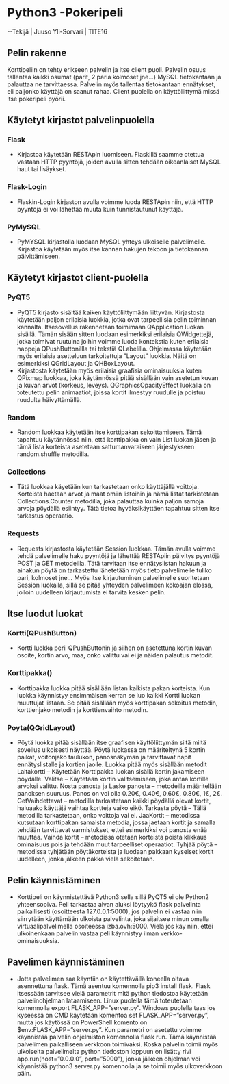 # Python3 -Pokeripeli
--Tekijä | Juuso Yli-Sorvari | TITE16

## Pelin rakenne
Korttipeliin on tehty erikseen palvelin ja itse client puoli. Palvelin osuus tallentaa kaikki osumat (parit, 2 paria kolmoset jne…) MySQL tietokantaan ja palauttaa ne tarvittaessa. Palvelin myös tallentaa tietokantaan ennätykset, eli paljonko käyttäjä on saanut rahaa. Client puolella on käyttöliittymä missä itse pokeripeli pyörii.

## Käytetyt kirjastot palvelinpuolella
### Flask
* Kirjastoa käytetään RESTApin luomiseen. Flaskillä saamme otettua vastaan HTTP pyyntöjä, joiden avulla sitten tehdään oikeanlaiset MySQL haut tai lisäykset.
### Flask-Login
* Flaskin-Login kirjaston avulla voimme luoda RESTApin niin, että HTTP pyyntöjä ei voi lähettää muuta kuin tunnistautunut käyttäjä.
### PyMySQL
* PyMYSQL kirjastolla luodaan MySQL yhteys ulkoiselle palvelimelle. Kirjastoa käytetään myös itse kannan hakujen tekoon ja tietokannan päivittämiseen.

## Käytetyt kirjastot client-puolella
### PyQT5
* PyQT5 kirjasto sisältää kaiken käyttöliittymään liittyvän. Kirjastosta käytetään paljon erilaisia luokkia, jotka ovat tarpeellisia pelin toiminnan kannalta. Itsesovellus rakennetaan toimimaan QApplication luokan sisällä. Tämän sisään sitten luodaan esimerkiksi erilaisia QWidgettejä, jotka toimivat ruutuina joihin voimme luoda kontekstia kuten erilaisia nappeja QPushButtonillla tai tekstiä QLabelilla. Ohjelmassa käytetään myös erilaisia asetteluun tarkoitettuja ”Layout” luokkia. Näitä on esimerkiksi QGridLayout ja QHBoxLayout.
* Kirjastosta käytetään myös erilaisia graafisia ominaisuuksia kuten QPixmap luokkaa, joka käytännössä pitää sisällään vain asetetun kuvan ja kuvan arvot (korkeus, leveys). QGraphicsOpacityEffect luokalla on toteutettu pelin animaatiot, joissa kortit ilmestyy ruudulle ja poistuu ruudulta häivyttämällä.
### Random
* Random luokkaa käytetään itse korttipakan sekoittamiseen. Tämä tapahtuu käytännössä niin, että korttipakka on vain List luokan jäsen ja tämä lista korteista asetetaan sattumanvaraiseen järjestykseen random.shuffle metodilla.
### Collections
* Tätä luokkaa käyetään kun tarkastetaan onko käyttäjällä voittoja. Korteista haetaan arvot ja maat omiin listoihin ja nämä listat tarkistetaan Collections.Counter metodilla, joka palauttaa kuinka paljon samoja arvoja pöydällä esiintyy. Tätä tietoa hyväksikäyttäen tapahtuu sitten itse tarkastus operaatio.
### Requests
* Requests kirjastosta käytetään Session luokkaa. Tämän avulla voimme tehdä palvelimelle haku pyyntöjä ja lähettää RESTApiin päivitys pyyntöjä POST ja GET metodeilla. Tätä tarvitaan itse ennätyslistan hakuun ja ainakun pöytä on tarkastettu lähetetään myös tieto palvelimelle tuliko pari, kolmoset jne… Myös itse kirjautuminen palvelimelle suoritetaan Session luokalla, sillä se pitää yhteyden palvelimeen kokoajan elossa, jolloin uudelleen kirjautumista ei tarvita kesken pelin. 

## Itse luodut luokat
### Kortti(QPushButton)
* Kortti luokka perii QPushButtonin ja siihen on asetettuna kortin kuvan osoite, kortin arvo, maa, onko valittu vai ei ja näiden palautus metodit.
### Korttipakka()
* Korttipakka luokka pitää sisällään listan kaikista pakan korteista. Kun luokka käynnistyy ensimmäisen kerran se luo kaikki Kortti luokan muuttujat listaan. Se pitää sisällään myös korttipakan sekoitus metodin, korttienjako metodin ja korttienvaihto metodin.
### Poyta(QGridLayout)
* Pöytä luokka pitää sisällään itse graafisen käyttöliittymän siitä miltä sovellus ulkoisesti näyttää. Pöytä luokassa on määriteltynä 5 kortin paikat, voitonjako taulukon, panosnäkymän ja tarvittavat napit ennätyslistalle ja kortien jaolle. Luokka pitää myös sisällään metodit Laitakortti – Käytetään Korttipakka luokan sisällä kortin jakamiseen pöydälle. Valitse – Käytetään kortin valitsemiseen, joka antaa kortille arvoksi valittu. Nosta panosta ja Laske panosta – metodeilla määritellään panoksen suuruus. Panos on voi olla 0.20€, 0.40€, 0.60€, 0.80€, 1€, 2€. GetVaihdettavat – metodilla tarkastetaan kaikki pöydällä olevat kortit, haluaako käyttäjä vaihtaa kortteja vaiko eikö. Tarkasta pöytä – Tällä metodilla tarkastetaan, onko voittoja vai ei. JaaKortit – metodissa kutsutaan korttipakan samaista metodia, jossa jaetaan kortit ja samalla tehdään tarvittavat varmistukset, ettei esimerkiksi voi panosta enää muuttaa. Vaihda kortit – metodissa otetaan korteista poista klikkaus ominaisuus pois ja tehdään muut tarpeelliset operaatiot. Tyhjää pöytä – metodissa tyhjätään pöytäkorteista ja luodaan pakkaan kyseiset kortit uudelleen, jonka jälkeen pakka vielä sekoitetaan.

## Pelin käynnistäminen
* Korttipeli on käynnistettävä Python3:sella sillä PyQT5 ei ole Python2 yhteensopiva. Peli tarkastaa aivan aluksi löytyykö flask palvelinta paikallisesti (osoitteesta 127.0.0.1:5000), jos palvelin ei vastaa niin siirrytään käyttämään ulkoista palvelinta, joka sijaitsee minun omalla virtuaalipalvelimella osoiteessa izba.ovh:5000. Vielä jos käy niin, ettei ulkoinenkaan palvelin vastaa peli käynnistyy ilman verkko-ominaisuuksia.

## Pavelimen käynnistäminen
* Jotta palvelimen saa käyntiin on käytettävällä koneella oltava asennettuna flask. Tämä asentuu komennolla pip3 install flask. Flask itsessään tarvitsee vielä parametrit mitä python tiedostoa käytetään palvelinohjelman lataamiseen. Linux puolella tämä toteutetaan komennolla export FLASK_APP=”server.py”. Windows puolella taas jos kyseessä on CMD käytetään komentoa set FLASK_APP=”server.py”, mutta jos käytössä on PowerShell komento on $env:FLASK_APP=”server.py”. Kun parametri on asetettu voimme käynnistää palvelin ohjelmiston komennolla flask run. Tämä käynnistää palvelimen paikalliseen verkkoon toimivaksi. Koska palvelin toimii myös ulkoiselta palvelimelta python tiedoston loppuun on lisätty rivi app.run(host=”0.0.0.0”, port=”5000”), jonka jälkeen ohjelman voi käynnistää python3 server.py komennolla ja se toimii myös ulkoverkkoon päin.
